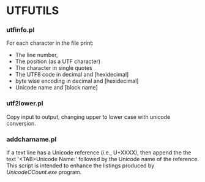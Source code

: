 # UTFUTILS

### utfinfo.pl
For each character in the file print:
* The line number,
* The position (as a UTF character)
* The character in single quotes
 * The UTF8  code in decimal and [hexidecimal]
 * byte wise encoding in decimal and [hexidecimal]
 * Unicode name and [block name]

 ### utf2lower.pl
 Copy input to output, changing upper to lower case with unicode conversion.


### addcharname.pl
If a text line has a Unicode reference (i.e., U+XXXX), then append the the text '\<TAB\>Unicode Name:' followed by the Unicode name of the reference.
This script is intended to enhance the listings produced by  *UnicodeCCount.exe* program.
